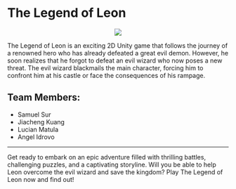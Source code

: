 # The Legend of Leon

<div align="center">
<img src="https://github.com/1834423612/The-Legend-of-LEON/raw/master/docs/main.png" align="center" height="" width="" />
</div>  

The Legend of Leon is an exciting 2D Unity game that follows the journey of a renowned hero who has already defeated a great evil demon. However, he soon realizes that he forgot to defeat an evil wizard who now poses a new threat. The evil wizard blackmails the main character, forcing him to confront him at his castle or face the consequences of his rampage.

## Team Members:
- Samuel Sur
- Jiacheng Kuang
- Lucian Matula
- Angel Idrovo

----

Get ready to embark on an epic adventure filled with thrilling battles, challenging puzzles, and a captivating storyline. Will you be able to help Leon overcome the evil wizard and save the kingdom? Play The Legend of Leon now and find out!

